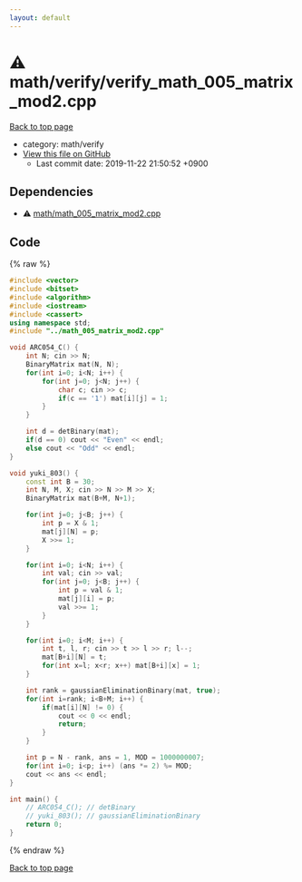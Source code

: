 ```yaml
---
layout: default
---
```


<!-- mathjax config similar to math.stackexchange -->
<script type="text/javascript" async
  src="https://cdnjs.cloudflare.com/ajax/libs/mathjax/2.7.5/MathJax.js?config=TeX-MML-AM_CHTML">
</script>
<script type="text/x-mathjax-config">
  MathJax.Hub.Config({
    TeX: { equationNumbers: { autoNumber: "AMS" }},
    tex2jax: {
      inlineMath: [ ['$','$'] ],
      processEscapes: true
    },
    "HTML-CSS": { matchFontHeight: false },
    displayAlign: "left",
    displayIndent: "2em"
  });
</script>

<script type="text/javascript" src="https://cdnjs.cloudflare.com/ajax/libs/jquery/3.4.1/jquery.min.js"></script>
<script src="https://cdn.jsdelivr.net/npm/jquery-balloon-js@1.1.2/jquery.balloon.min.js" integrity="sha256-ZEYs9VrgAeNuPvs15E39OsyOJaIkXEEt10fzxJ20+2I=" crossorigin="anonymous"></script>
<script type="text/javascript" src="../../../assets/js/copy-button.js"></script>
<link rel="stylesheet" href="../../../assets/css/copy-button.css" />


# :warning: math/verify/verify_math_005_matrix_mod2.cpp
<a href="../../../index.html">Back to top page</a>

* category: math/verify
* <a href="{{ site.github.repository_url }}/blob/master/math/verify/verify_math_005_matrix_mod2.cpp">View this file on GitHub</a>
    - Last commit date: 2019-11-22 21:50:52 +0900




## Dependencies
* :warning: <a href="../math_005_matrix_mod2.cpp.html">math/math_005_matrix_mod2.cpp</a>


## Code
{% raw %}
```cpp
#include <vector>
#include <bitset>
#include <algorithm>
#include <iostream>
#include <cassert>
using namespace std;
#include "../math_005_matrix_mod2.cpp"

void ARC054_C() {
    int N; cin >> N;
    BinaryMatrix mat(N, N);
    for(int i=0; i<N; i++) {
        for(int j=0; j<N; j++) {
            char c; cin >> c;
            if(c == '1') mat[i][j] = 1;
        }
    }

    int d = detBinary(mat);
    if(d == 0) cout << "Even" << endl;
    else cout << "Odd" << endl;
}

void yuki_803() {
    const int B = 30;
    int N, M, X; cin >> N >> M >> X;
    BinaryMatrix mat(B+M, N+1);

    for(int j=0; j<B; j++) {
        int p = X & 1;
        mat[j][N] = p;
        X >>= 1;
    }

    for(int i=0; i<N; i++) {
        int val; cin >> val;
        for(int j=0; j<B; j++) {
            int p = val & 1;
            mat[j][i] = p;
            val >>= 1;
        }
    }

    for(int i=0; i<M; i++) {
        int t, l, r; cin >> t >> l >> r; l--;
        mat[B+i][N] = t;
        for(int x=l; x<r; x++) mat[B+i][x] = 1;
    }

    int rank = gaussianEliminationBinary(mat, true);
    for(int i=rank; i<B+M; i++) {
        if(mat[i][N] != 0) {
            cout << 0 << endl;
            return;
        }
    }

    int p = N - rank, ans = 1, MOD = 1000000007;
    for(int i=0; i<p; i++) (ans *= 2) %= MOD;
    cout << ans << endl;
}

int main() {
    // ARC054_C(); // detBinary
    // yuki_803(); // gaussianEliminationBinary
    return 0;
}

```
{% endraw %}

<a href="../../../index.html">Back to top page</a>

